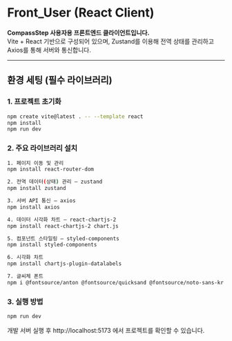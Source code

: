 # Front_User (React Client)

**CompassStep 사용자용 프론트엔드 클라이언트입니다.**  
Vite + React 기반으로 구성되어 있으며, Zustand를 이용해 전역 상태를 관리하고 Axios를 통해 서버와 통신합니다.

---

## 환경 세팅 (필수 라이브러리)

### 1. 프로젝트 초기화
```bash
npm create vite@latest . -- --template react
npm install
npm run dev
```
### 2. 주요 라이브러리 설치
```bash
1. 페이지 이동 및 관리
npm install react-router-dom
```
```bash
2. 전역 데이터(상태) 관리 — zustand
npm install zustand
```
```bash
3. 서버 API 통신 — axios
npm install axios
```
```bash
4. 데이터 시각화 차트 — react-chartjs-2
npm install react-chartjs-2 chart.js
```
```bash
5. 컴포넌트 스타일링 — styled-components
npm install styled-components
```
```bash
6. 시각화 차트
npm install chartjs-plugin-datalabels
```
```bash
7. 글씨체 폰트
npm i @fontsource/anton @fontsource/quicksand @fontsource/noto-sans-kr @fontsource/black-han-sans
```
### 3. 실행 방법
```bash
npm run dev
```

개발 서버 실행 후 http://localhost:5173
에서 프로젝트를 확인할 수 있습니다.

